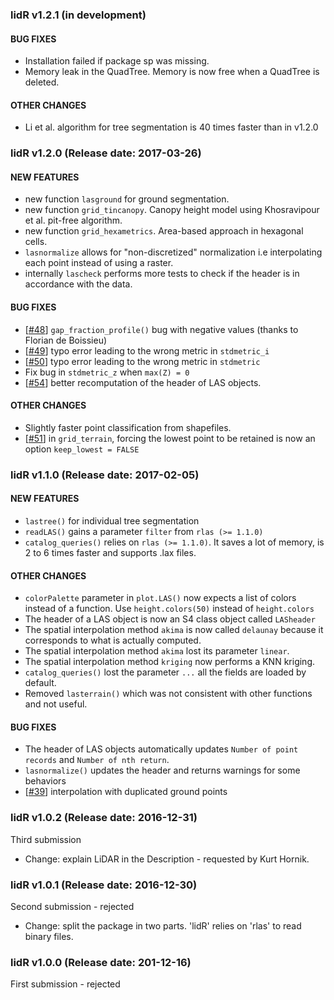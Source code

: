 ### lidR v1.2.1 (in development)

#### BUG FIXES

* Installation failed if package sp was missing.
* Memory leak in the QuadTree. Memory is now free when a QuadTree is deleted.

#### OTHER CHANGES

* Li et al. algorithm for tree segmentation is 40 times faster than in v1.2.0

### lidR v1.2.0 (Release date: 2017-03-26)

#### NEW FEATURES

* new function `lasground` for ground segmentation.
* new function `grid_tincanopy`. Canopy height model using Khosravipour et al. pit-free algorithm.
* new function `grid_hexametrics`. Area-based approach in hexagonal cells.
* `lasnormalize` allows for "non-discretized" normalization i.e interpolating each point instead of using a raster.
* internally `lascheck` performs more tests to check if the header is in accordance with the data.

#### BUG FIXES

* [[#48](https://github.com/Jean-Romain/lidR/pull/48)] `gap_fraction_profile()` bug with negative values (thanks to Florian de Boissieu)
* [[#49](https://github.com/Jean-Romain/lidR/pull/49)] typo error leading to the wrong metric in `stdmetric_i` 
* [[#50](https://github.com/Jean-Romain/lidR/pull/50)] typo error leading to the wrong metric in `stdmetric` 
* Fix bug in `stdmetric_z` when `max(Z) = 0`
* [[#54](https://github.com/Jean-Romain/lidR/pull/54)] better recomputation of the header of LAS objects.

#### OTHER CHANGES

* Slightly faster point classification from shapefiles.
* [[#51](https://github.com/Jean-Romain/lidR/pull/51)] in `grid_terrain`, forcing the lowest point to be retained is now an option `keep_lowest = FALSE`

### lidR v1.1.0 (Release date: 2017-02-05)

#### NEW FEATURES

* `lastree()` for individual tree segmentation
* `readLAS()` gains a parameter `filter` from `rlas (>= 1.1.0)`
* `catalog_queries()` relies on `rlas (>= 1.1.0)`. It saves a lot of memory, is 2 to 6 times faster and supports .lax files.

#### OTHER CHANGES

* `colorPalette` parameter in `plot.LAS()` now expects a list of colors instead of a function. Use `height.colors(50)` instead of `height.colors`
* The header of a LAS object is now an S4 class object called `LASheader`
* The spatial interpolation method `akima` is now called `delaunay` because it corresponds to what is actually computed.
* The spatial interpolation method `akima` lost its parameter `linear`.
* The spatial interpolation method `kriging` now performs a KNN kriging.
* `catalog_queries()` lost the parameter `...` all the fields are loaded by default.
* Removed `lasterrain()` which was not consistent with other functions and not useful.

#### BUG FIXES

* The header of LAS objects automatically updates `Number of point records` and `Number of nth return`.
* `lasnormalize()` updates the header and returns warnings for some behaviors
* [[#39](https://github.com/Jean-Romain/lidR/issues/39)] interpolation with duplicated ground points


### lidR v1.0.2 (Release date: 2016-12-31)

Third submission

* Change: explain LiDAR in the Description - requested by Kurt Hornik.

### lidR v1.0.1 (Release date: 2016-12-30)

Second submission - rejected

* Change: split the package in two parts. 'lidR' relies on 'rlas' to read binary files.

### lidR v1.0.0 (Release date: 201-12-16)

First submission - rejected
